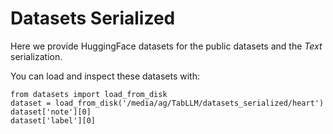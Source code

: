 # Datasets Serialized

Here we provide HuggingFace datasets for the public datasets and the *Text* serialization.

You can load and inspect these datasets with:

```
from datasets import load_from_disk
dataset = load_from_disk('/media/ag/TabLLM/datasets_serialized/heart')
dataset['note'][0]
dataset['label'][0]
```
